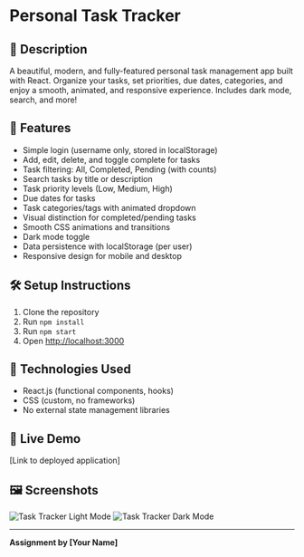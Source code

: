 # Personal Task Tracker

## 📖 Description
A beautiful, modern, and fully-featured personal task management app built with React. Organize your tasks, set priorities, due dates, categories, and enjoy a smooth, animated, and responsive experience. Includes dark mode, search, and more!

## 🚀 Features
- Simple login (username only, stored in localStorage)
- Add, edit, delete, and toggle complete for tasks
- Task filtering: All, Completed, Pending (with counts)
- Search tasks by title or description
- Task priority levels (Low, Medium, High)
- Due dates for tasks
- Task categories/tags with animated dropdown
- Visual distinction for completed/pending tasks
- Smooth CSS animations and transitions
- Dark mode toggle
- Data persistence with localStorage (per user)
- Responsive design for mobile and desktop

## 🛠 Setup Instructions
1. Clone the repository
2. Run `npm install`
3. Run `npm start`
4. Open [http://localhost:3000](http://localhost:3000)

## 🧰 Technologies Used
- React.js (functional components, hooks)
- CSS (custom, no frameworks)
- No external state management libraries

## 🔗 Live Demo
[Link to deployed application]

## 🖼 Screenshots
![Task Tracker Light Mode](screenshots/light-mode.png)
![Task Tracker Dark Mode](screenshots/dark-mode.png)

---

**Assignment by [Your Name]** 